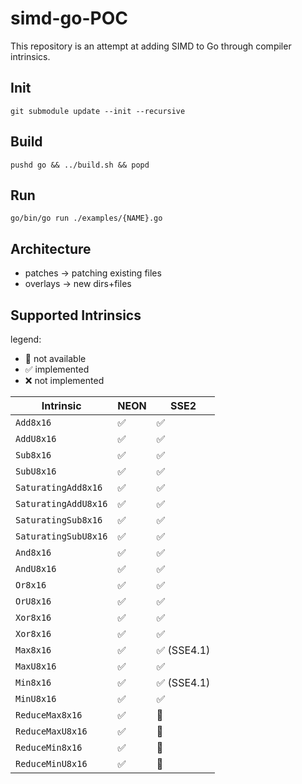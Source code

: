 # simd-go-POC

This repository is an attempt at adding SIMD to Go through compiler intrinsics.

## Init

```
git submodule update --init --recursive
```

## Build

```
pushd go && ../build.sh && popd
```

## Run

```
go/bin/go run ./examples/{NAME}.go
```

## Architecture

- patches -> patching existing files
- overlays -> new dirs+files

## Supported Intrinsics

legend:
  - :no_entry_sign: not available
  - :white_check_mark: implemented
  - :x: not implemented

| Intrinsic            | NEON               | SSE2                        |
|----------------------|--------------------|-----------------------------|
| `Add8x16`            | :white_check_mark: | :white_check_mark:          |
| `AddU8x16`           | :white_check_mark: | :white_check_mark:          |
| `Sub8x16`            | :white_check_mark: | :white_check_mark:          |
| `SubU8x16`           | :white_check_mark: | :white_check_mark:          |
| `SaturatingAdd8x16`  | :white_check_mark: | :white_check_mark:          |
| `SaturatingAddU8x16` | :white_check_mark: | :white_check_mark:          |
| `SaturatingSub8x16`  | :white_check_mark: | :white_check_mark:          |
| `SaturatingSubU8x16` | :white_check_mark: | :white_check_mark:          |
| `And8x16`            | :white_check_mark: | :white_check_mark:          |
| `AndU8x16`           | :white_check_mark: | :white_check_mark:          |
| `Or8x16`             | :white_check_mark: | :white_check_mark:          |
| `OrU8x16`            | :white_check_mark: | :white_check_mark:          |
| `Xor8x16`            | :white_check_mark: | :white_check_mark:          |
| `Xor8x16`            | :white_check_mark: | :white_check_mark:          |
| `Max8x16`            | :white_check_mark: | :white_check_mark: (SSE4.1) |
| `MaxU8x16`           | :white_check_mark: | :white_check_mark:          |
| `Min8x16`            | :white_check_mark: | :white_check_mark: (SSE4.1) |
| `MinU8x16`           | :white_check_mark: | :white_check_mark:          |
| `ReduceMax8x16`      | :white_check_mark: | :no_entry_sign:             |
| `ReduceMaxU8x16`     | :white_check_mark: | :no_entry_sign:             |
| `ReduceMin8x16`      | :white_check_mark: | :no_entry_sign:             |
| `ReduceMinU8x16`     | :white_check_mark: | :no_entry_sign:             |
